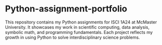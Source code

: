 # Python-assignment-portfolio
This repository contains my Python assignments for ISCI 1A24 at McMaster University. It showcases my work in scientific computing, data analysis, symbolic math, and programming fundamentals. Each project reflects my growth in using Python to solve interdisciplinary science problems.
